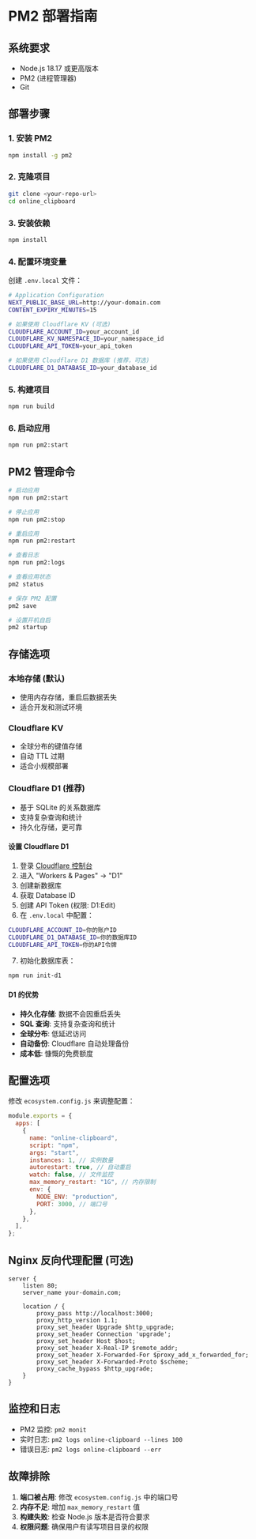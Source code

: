 # PM2 部署指南

## 系统要求

- Node.js 18.17 或更高版本
- PM2 (进程管理器)
- Git

## 部署步骤

### 1. 安装 PM2

```bash
npm install -g pm2
```

### 2. 克隆项目

```bash
git clone <your-repo-url>
cd online_clipboard
```

### 3. 安装依赖

```bash
npm install
```

### 4. 配置环境变量

创建 `.env.local` 文件：

```bash
# Application Configuration
NEXT_PUBLIC_BASE_URL=http://your-domain.com
CONTENT_EXPIRY_MINUTES=15

# 如果使用 Cloudflare KV (可选)
CLOUDFLARE_ACCOUNT_ID=your_account_id
CLOUDFLARE_KV_NAMESPACE_ID=your_namespace_id
CLOUDFLARE_API_TOKEN=your_api_token

# 如果使用 Cloudflare D1 数据库 (推荐，可选)
CLOUDFLARE_D1_DATABASE_ID=your_database_id
```

### 5. 构建项目

```bash
npm run build
```

### 6. 启动应用

```bash
npm run pm2:start
```

## PM2 管理命令

```bash
# 启动应用
npm run pm2:start

# 停止应用
npm run pm2:stop

# 重启应用
npm run pm2:restart

# 查看日志
npm run pm2:logs

# 查看应用状态
pm2 status

# 保存 PM2 配置
pm2 save

# 设置开机自启
pm2 startup
```

## 存储选项

### 本地存储 (默认)
- 使用内存存储，重启后数据丢失
- 适合开发和测试环境

### Cloudflare KV
- 全球分布的键值存储
- 自动 TTL 过期
- 适合小规模部署

### Cloudflare D1 (推荐)
- 基于 SQLite 的关系数据库
- 支持复杂查询和统计
- 持久化存储，更可靠

#### 设置 Cloudflare D1

1. 登录 [Cloudflare 控制台](https://dash.cloudflare.com/)
2. 进入 "Workers & Pages" -> "D1"
3. 创建新数据库
4. 获取 Database ID
5. 创建 API Token (权限: D1:Edit)
6. 在 `.env.local` 中配置：

```bash
CLOUDFLARE_ACCOUNT_ID=你的账户ID
CLOUDFLARE_D1_DATABASE_ID=你的数据库ID
CLOUDFLARE_API_TOKEN=你的API令牌
```

7. 初始化数据库表：

```bash
npm run init-d1
```

#### D1 的优势

- **持久化存储**: 数据不会因重启丢失
- **SQL 查询**: 支持复杂查询和统计
- **全球分布**: 低延迟访问
- **自动备份**: Cloudflare 自动处理备份
- **成本低**: 慷慨的免费额度

## 配置选项

修改 `ecosystem.config.js` 来调整配置：

```javascript
module.exports = {
  apps: [
    {
      name: "online-clipboard",
      script: "npm",
      args: "start",
      instances: 1, // 实例数量
      autorestart: true, // 自动重启
      watch: false, // 文件监控
      max_memory_restart: "1G", // 内存限制
      env: {
        NODE_ENV: "production",
        PORT: 3000, // 端口号
      },
    },
  ],
};
```

## Nginx 反向代理配置 (可选)

```nginx
server {
    listen 80;
    server_name your-domain.com;

    location / {
        proxy_pass http://localhost:3000;
        proxy_http_version 1.1;
        proxy_set_header Upgrade $http_upgrade;
        proxy_set_header Connection 'upgrade';
        proxy_set_header Host $host;
        proxy_set_header X-Real-IP $remote_addr;
        proxy_set_header X-Forwarded-For $proxy_add_x_forwarded_for;
        proxy_set_header X-Forwarded-Proto $scheme;
        proxy_cache_bypass $http_upgrade;
    }
}
```

## 监控和日志

- PM2 监控: `pm2 monit`
- 实时日志: `pm2 logs online-clipboard --lines 100`
- 错误日志: `pm2 logs online-clipboard --err`

## 故障排除

1. **端口被占用**: 修改 `ecosystem.config.js` 中的端口号
2. **内存不足**: 增加 `max_memory_restart` 值
3. **构建失败**: 检查 Node.js 版本是否符合要求
4. **权限问题**: 确保用户有读写项目目录的权限
